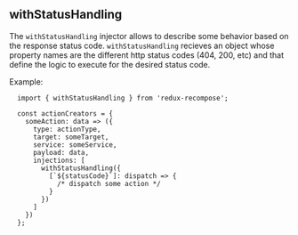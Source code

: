 ## withStatusHandling

The `withStatusHandling` injector allows to describe some behavior based on the response status code.
`withStatusHandling` recieves an object whose property names are the different http status codes (404, 200, etc) and that define the logic to execute for the desired status code.

Example:

```
  import { withStatusHandling } from 'redux-recompose';

  const actionCreators = {
    someAction: data => ({
      type: actionType,
      target: someTarget,
      service: someService,
      payload: data,
      injections: [
        withStatusHandling({
          [`${statusCode}`]: dispatch => {
            /* dispatch some action */
          }
        })
      ]
    })
  };
```

